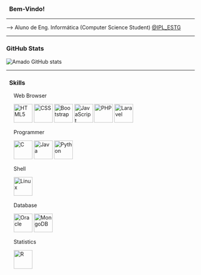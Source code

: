 ### &nbsp; Bem-Vindo!
<hr/>
--> Aluno de Eng. Informática (Computer Science Student) <a href="https://www.ipleiria.pt">@IPL_ESTG</a>

<hr/>

### GitHub Stats

![Amado GitHub stats](https://github-readme-stats.vercel.app/api?username=GuilhAmado2000&show_icons=true&theme=dark)

<hr/>

### &nbsp; Skills
<div style="display: inline_block">
    <p>&nbsp;&nbsp;&nbsp;&nbsp;&nbsp;Web Browser</p>
    &nbsp;&nbsp;&nbsp;&nbsp;&nbsp;<img src="https://cdn.jsdelivr.net/gh/devicons/devicon/icons/html5/html5-original.svg" alt="HTML5" height="50" />
    <img src="https://cdn.jsdelivr.net/gh/devicons/devicon/icons/css3/css3-original.svg" alt="CSS" height="50" />
    <img src="https://cdn.jsdelivr.net/gh/devicons/devicon/icons/bootstrap/bootstrap-original.svg" alt="Bootstrap" height="50" />
    <img src="https://cdn.jsdelivr.net/gh/devicons/devicon/icons/javascript/javascript-original.svg" alt="JavaScript" height="50" />
    <img src="https://cdn.jsdelivr.net/gh/devicons/devicon/icons/php/php-original.svg" alt="PHP" height="50" />
    <img src="https://cdn.jsdelivr.net/gh/devicons/devicon/icons/laravel/laravel-plain-wordmark.svg" alt="Laravel" height="50" />
    <p>&nbsp;&nbsp;&nbsp;&nbsp;&nbsp;Programmer</p>
    &nbsp;&nbsp;&nbsp;&nbsp;&nbsp;<img src="https://cdn.jsdelivr.net/gh/devicons/devicon/icons/c/c-original.svg" alt="C" height="50" />
    <img src="https://cdn.jsdelivr.net/gh/devicons/devicon/icons/java/java-original.svg" alt="Java" height="50" />
    <img src="https://cdn.jsdelivr.net/gh/devicons/devicon/icons/python/python-original.svg" alt="Python" height="50" />
    <p>&nbsp;&nbsp;&nbsp;&nbsp;&nbsp;Shell</p>
    &nbsp;&nbsp;&nbsp;&nbsp;&nbsp;<img src="https://cdn.jsdelivr.net/gh/devicons/devicon/icons/linux/linux-original.svg" alt="Linux" height="50" />
    <p>&nbsp;&nbsp;&nbsp;&nbsp;&nbsp;Database</p>
    &nbsp;&nbsp;&nbsp;&nbsp;&nbsp;<img src="https://cdn.jsdelivr.net/gh/devicons/devicon/icons/oracle/oracle-original.svg" alt="Oracle" height="50" />
    <img src="https://cdn.jsdelivr.net/gh/devicons/devicon/icons/mongodb/mongodb-original-wordmark.svg" alt="MongoDB" height="50"/>
    <p>&nbsp;&nbsp;&nbsp;&nbsp;&nbsp;Statistics</p>
    &nbsp;&nbsp;&nbsp;&nbsp;&nbsp;<img src="https://cdn.jsdelivr.net/gh/devicons/devicon/icons/r/r-original.svg" alt="R" height="50" />
</div>
